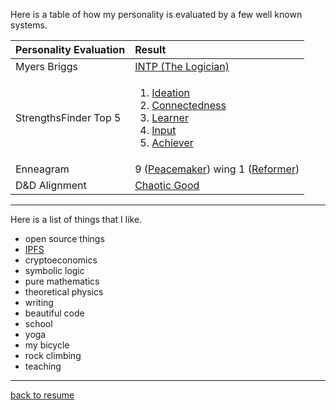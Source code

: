 
Here is a table of how my personality is evaluated by a few well known systems.

| Personality Evaluation | Result |
| :--------------------- | :------|
| Myers Briggs        | [INTP (The Logician)](intp-profile.pdf) |
| StrengthsFinder Top 5| <ol><li>[Ideation](Ideation.pdf)</li><li>[Connectedness](Connectedness.pdf)</li><li>[Learner](Learner.pdf)</li><li>[Input](Input.pdf)</li><li>[Achiever](Achiever.pdf)</li></ol>|
| Enneagram            | 9 ([Peacemaker](https://www.enneagraminstitute.com/type-9/)) wing 1 ([Reformer](https://www.enneagraminstitute.com/type-1/))|
| D&D Alignment        | [Chaotic Good](https://en.wikipedia.org/wiki/Alignment_(Dungeons_%26_Dragons)#Chaotic_good) |

-------

Here is a list of things that I like.

- open source things
- [IPFS](https://ipfs.io/)
- cryptoeconomics
- symbolic logic
- pure mathematics
- theoretical physics
- writing
- beautiful code
- school
- yoga
- my bicycle
- rock climbing
- teaching

-------

[back to resume](../README.md)

